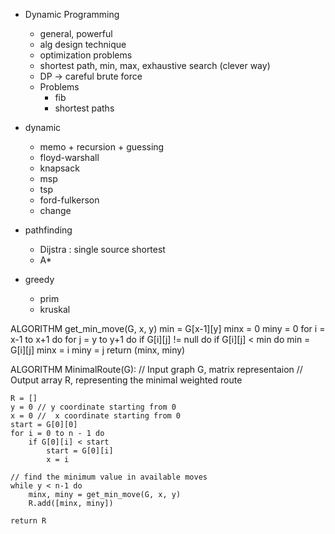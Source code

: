 - Dynamic Programming
    - general, powerful
    - alg design technique
    - optimization problems
    - shortest path, min, max, exhaustive search (clever way)
    * DP -> careful brute force
    
    - Problems
        - fib
        - shortest paths

 


- dynamic
    - memo + recursion + guessing
    + floyd-warshall
    - knapsack
    - msp
    + tsp
    - ford-fulkerson
    - change
    

- pathfinding
    + Dijstra : single source shortest 
    + A*

- greedy
    + prim
    + kruskal



ALGORITHM get_min_move(G, x, y)
    min = G[x-1][y]
    minx = 0
    miny = 0
    for i = x-1 to x+1 do
        for j = y to y+1 do
            if G[i][j] != null do
                if G[i][j] < min do
                    min = G[i][j]
                    minx = i
                    miny = j
    return (minx, miny)

ALGORITHM MinimalRoute(G):
    // Input graph G, matrix representaion
    // Output array R, representing the minimal weighted route

    R = []
    y = 0 // y coordinate starting from 0
    x = 0 //  x coordinate starting from 0
    start = G[0][0]
    for i = 0 to n - 1 do
        if G[0][i] < start 
            start = G[0][i]
            x = i
    
    // find the minimum value in available moves
    while y < n-1 do
        minx, miny = get_min_move(G, x, y)
        R.add([minx, miny])

    return R




